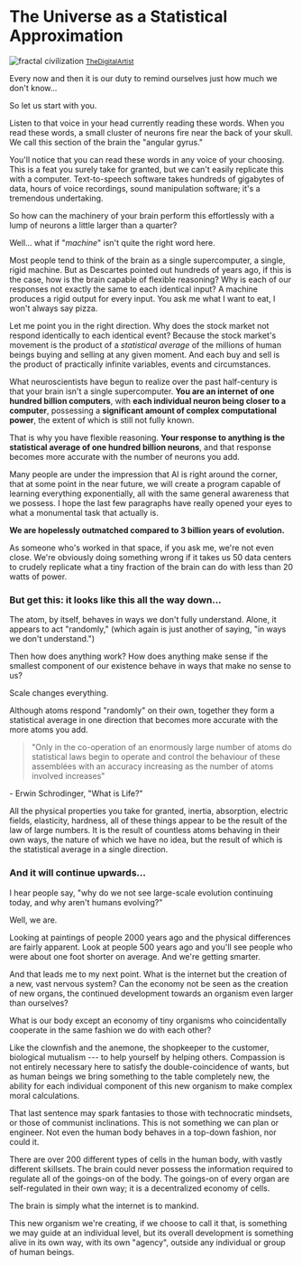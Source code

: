 <head>
<title>The Universe as a Statistical Approximation</title>
<meta name="description" content="Most people tend to think of the brain as a single supercomputer, a single, rigid machine. But as Descartes pointed out hundreds of years ago, if this is the case, how is the brain capable of flexible reasoning?">
</head>


# The Universe as a Statistical Approximation

![fractal civilization](https://substackcdn.com/image/fetch/f_auto,q_auto:good,fl_progressive:steep/https%3A%2F%2Fbucketeer-e05bbc84-baa3-437e-9518-adb32be77984.s3.amazonaws.com%2Fpublic%2Fimages%2F6d93f790-9a76-4417-9942-8428eb5715c8_885x720.jpeg)
<small>[TheDigitalArtist](https://pixabay.com/users/thedigitalartist-202249/)</small>

Every now and then it is our duty to remind ourselves just how much we
don\'t know...

So let us start with you.

Listen to that voice in your head currently reading these words. When
you read these words, a small cluster of neurons fire near the back of
your skull. We call this section of the brain the \"angular gyrus.\"

You\'ll notice that you can read these words in any voice of your
choosing. This is a feat you surely take for granted, but we can\'t
easily replicate this with a computer. Text-to-speech software takes
hundreds of gigabytes of data, hours of voice recordings, sound
manipulation software; it\'s a tremendous undertaking.

So how can the machinery of your brain perform this effortlessly with a
lump of neurons a little larger than a quarter?

Well\... what if \"*machine*\" isn\'t quite the right word here.

Most people tend to think of the brain as a single supercomputer, a
single, rigid machine. But as Descartes pointed out hundreds of years
ago, if this is the case, how is the brain capable of flexible
reasoning? Why is each of our responses not exactly the same to each
identical input? A machine produces a rigid output for every input. You
ask me what I want to eat, I won\'t always say pizza.

Let me point you in the right direction. Why does the stock market not
respond identically to each identical event? Because the stock market's
movement is the product of a *statistical average* of the millions of
human beings buying and selling at any given moment. And each buy and
sell is the product of practically infinite variables, events and
circumstances.

What neuroscientists have begun to realize over the past half-century is
that your brain isn\'t a single supercomputer. **You are an internet**
**of one hundred billion computers**, with **each individual neuron
being closer to a computer**, possessing a **significant amount of
complex computational power**, the extent of which is still not fully
known.

That is why you have flexible reasoning. **Your response to anything is
the statistical average of one hundred billion neurons**, and that
response becomes more accurate with the number of neurons you add.

Many people are under the impression that AI is right around the corner,
that at some point in the near future, we will create a program capable
of learning everything exponentially, all with the same general
awareness that we possess. I hope the last few paragraphs have really
opened your eyes to what a monumental task that actually is.

**We are hopelessly outmatched compared to 3 billion years of
evolution.**

As someone who's worked in that space, if you ask me, we\'re not even
close. We\'re obviously doing something wrong if it takes us 50 data
centers to crudely replicate what a tiny fraction of the brain can do
with less than 20 watts of power.

### But get this: **it looks like this all the way down\...**

The atom, by itself, behaves in ways we don\'t fully understand. Alone,
it appears to act \"randomly,\" (which again is just another of saying,
\"in ways we don\'t understand.\") 

Then how does anything work? How does anything make sense if the
smallest component of our existence behave in ways that make no sense to
us?

Scale changes everything.

Although atoms respond \"randomly\" on their own, together they form a
statistical average in one direction that becomes more accurate with the
more atoms you add.

> \"Only in the co-operation of an enormously large number of atoms do
> statistical laws begin to operate and control the behaviour of these
> assemblées with an accuracy increasing as the number of atoms involved
> increases\"

\- Erwin Schrodinger, \"What is Life?\"

All the physical properties you take for granted, inertia, absorption,
electric fields, elasticity, hardness, all of these things appear to be
the result of the law of large numbers. It is the result of countless
atoms behaving in their own ways, the nature of which we have no idea,
but the result of which is the statistical average in a single
direction.

### And it will continue upwards...

I hear people say, "why do we not see large-scale evolution continuing
today, and why aren't humans evolving?"

Well, we are.

Looking at paintings of people 2000 years ago and the physical
differences are fairly apparent. Look at people 500 years ago and you'll
see people who were about one foot shorter on average. And we're getting
smarter.

And that leads me to my next point. What is the internet but the
creation of a new, vast nervous system? Can the economy not be seen as
the creation of new organs, the continued development towards an
organism even larger than ourselves?

What is our body except an economy of tiny organisms who coincidentally
cooperate in the same fashion we do with each other?

Like the clownfish and the anemone, the shopkeeper to the customer,
biological mutualism --- to help yourself by helping others. Compassion
is not entirely necessary here to satisfy the double-coincidence of
wants, but as human beings we bring something to the table completely
new, the ability for each individual component of this new organism to
make complex moral calculations.

That last sentence may spark fantasies to those with technocratic
mindsets, or those of communist inclinations. This is not something we
can plan or engineer. Not even the human body behaves in a top-down
fashion, nor could it.

There are over 200 different types of cells in the human body, with
vastly different skillsets. The brain could never possess the
information required to regulate all of the goings-on of the body. The
goings-on of every organ are self-regulated in their own way; it is a
decentralized economy of cells.

The brain is simply what the internet is to mankind.

This new organism we're creating, if we choose to call it that, is
something we may guide at an individual level, but its overall
development is something alive in its own way, with its own "agency",
outside any individual or group of human beings.
